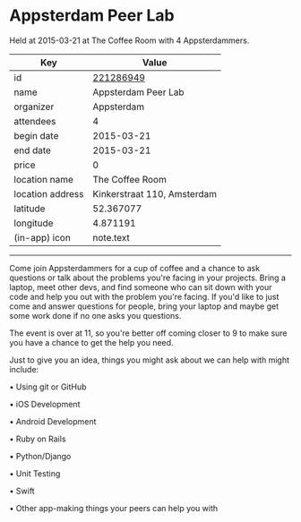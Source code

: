 # Appsterdam Peer Lab
Held at 2015-03-21 at The Coffee Room with 4 Appsterdammers.
        
|Key|Value
|---|---|
|id|[221286949](https://www.meetup.com/appsterdam/events/221286949/)|
|name|Appsterdam Peer Lab|
|organizer|Appsterdam|
|attendees|4|
|begin date|2015-03-21|
|end date|2015-03-21|
|price|0|
|location name|The Coffee Room|
|location address|Kinkerstraat 110, Amsterdam|
|latitude|52.367077|
|longitude|4.871191|
|(in-app) icon|note.text|

---

Come join Appsterdammers for a cup of coffee and a chance to ask questions or talk about the problems you're facing in your projects. Bring a laptop, meet other devs, and find someone who can sit down with your code and help you out with the problem you're facing. If you'd like to just come and answer questions for people, bring your laptop and maybe get some work done if no one asks you questions.

The event is over at 11, so you're better off coming closer to 9 to make sure you have a chance to get the help you need.

Just to give you an idea, things you might ask about we can help with might include:

• Using git or GitHub

• iOS Development

• Android Development

• Ruby on Rails

• Python/Django

• Unit Testing

• Swift

• Other app-making things your peers can help you with


